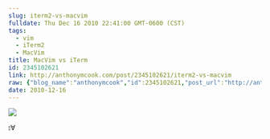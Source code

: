 ```yaml
---
slug: iterm2-vs-macvim
fulldate: Thu Dec 16 2010 22:41:00 GMT-0600 (CST)
tags:
  - vim
  - iTerm2
  - MacVim
title: MacVim vs iTerm
id: 2345102621
link: http://anthonymcook.com/post/2345102621/iterm2-vs-macvim
raw: {"blog_name":"anthonymcook","id":2345102621,"post_url":"http://anthonymcook.com/post/2345102621/iterm2-vs-macvim","slug":"iterm2-vs-macvim","type":"photo","date":"2010-12-17 04:41:00 GMT","timestamp":1292560860,"state":"published","format":"html","reblog_key":"UFBDaNCn","tags":["vim","iTerm2","MacVim"],"short_url":"http://tmblr.co/Z8I8zx2BnsqT","summary":"MacVim GUI versus iTerm2 MacVim CLI. Decisions, decisions…\n\n ⦂∀","recommended_source":null,"recommended_color":null,"highlighted":[],"note_count":3,"caption":"<p>MacVim GUI versus iTerm2 MacVim CLI. Decisions, decisions&hellip;</p>\n\n<p>⦂∀</p>","reblog":{"tree_html":"","comment":"<p>MacVim GUI versus iTerm2 MacVim CLI. Decisions, decisions…</p>\n\n<p>⦂∀</p>"},"trail":[{"blog":{"name":"anthonymcook","active":true,"theme":{"avatar_shape":"circle","background_color":"#FAFAFA","body_font":"Helvetica Neue","header_bounds":"","header_image":"https://secure.assets.tumblr.com/images/default_header/optica_pattern_05.png?_v=671444c5f47705cce40d8aefd23df3b1","header_image_focused":"https://secure.assets.tumblr.com/images/default_header/optica_pattern_05_focused_v3.png?_v=671444c5f47705cce40d8aefd23df3b1","header_image_scaled":"https://secure.assets.tumblr.com/images/default_header/optica_pattern_05_focused_v3.png?_v=671444c5f47705cce40d8aefd23df3b1","header_stretch":true,"link_color":"#529ECC","show_avatar":true,"show_description":true,"show_header_image":true,"show_title":true,"title_color":"#444444","title_font":"Gibson","title_font_weight":"bold"}},"post":{"id":"2345102621"},"content_raw":"<p>MacVim GUI versus iTerm2 MacVim CLI. Decisions, decisions…</p>\n\n<p>⦂∀</p>","content":"<p>MacVim GUI versus iTerm2 MacVim CLI. Decisions, decisions…</p>\n\n<p>⦂∀</p>","is_current_item":true,"is_root_item":true}],"image_permalink":"http://anthonymcook.com/image/2345102621","photos":[{"caption":"","alt_sizes":[{"url":"http://40.media.tumblr.com/tumblr_ldk2dejdKO1qfucqto1_1280.png","width":1280,"height":720},{"url":"http://40.media.tumblr.com/tumblr_ldk2dejdKO1qfucqto1_500.png","width":500,"height":281},{"url":"http://40.media.tumblr.com/tumblr_ldk2dejdKO1qfucqto1_400.png","width":400,"height":225},{"url":"http://36.media.tumblr.com/tumblr_ldk2dejdKO1qfucqto1_250.png","width":250,"height":141},{"url":"http://40.media.tumblr.com/tumblr_ldk2dejdKO1qfucqto1_100.png","width":100,"height":56},{"url":"http://40.media.tumblr.com/tumblr_ldk2dejdKO1qfucqto1_75sq.png","width":75,"height":75}],"original_size":{"url":"http://40.media.tumblr.com/tumblr_ldk2dejdKO1qfucqto1_1280.png","width":1280,"height":720}}],"title":"MacVim GUI versus iTerm2 MacVim CLI. Decisions, decisions&hellip;","body":"<img src=\"http://40.media.tumblr.com/tumblr_ldk2dejdKO1qfucqto1_1280.png\">\n\n<p>⦂∀</p>"}
date: 2010-12-16
---
```



[ ![](http://40.media.tumblr.com/tumblr_ldk2dejdKO1qfucqto1_1280.png) ](http://40.media.tumblr.com/tumblr_ldk2dejdKO1qfucqto1_1280.png)

⦂∀


